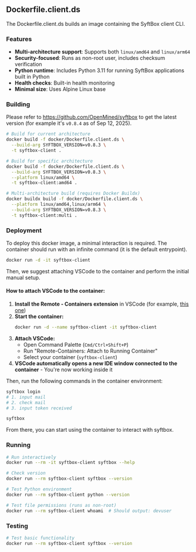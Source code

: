 ## Dockerfile.client.ds

The Dockerfile.client.ds builds an image containing the SyftBox client CLI.

### Features
- **Multi-architecture support**: Supports both `linux/amd64` and `linux/arm64`
- **Security-focused**: Runs as non-root user, includes checksum verification
- **Python runtime**: Includes Python 3.11 for running SyftBox applications built in Python
- **Health checks**: Built-in health monitoring
- **Minimal size**: Uses Alpine Linux base

### Building
Please refer to https://github.com/OpenMined/syftbox to get the latest version (for example it's `v0.8.4` as of Sep 12, 2025).
```bash
# Build for current architecture
docker build -f docker/Dockerfile.client.ds \
  --build-arg SYFTBOX_VERSION=v0.8.3 \
  -t syftbox-client .

# Build for specific architecture
docker build -f docker/Dockerfile.client.ds \
  --build-arg SYFTBOX_VERSION=v0.8.3 \
  --platform linux/amd64 \
  -t syftbox-client:amd64 .

# Multi-architecture build (requires Docker Buildx)
docker buildx build -f docker/Dockerfile.client.ds \
  --platform linux/amd64,linux/arm64 \
  --build-arg SYFTBOX_VERSION=v0.8.3 \
  -t syftbox-client:multi .
```
### Deployment

To deploy this docker image, a minimal interaction is required. The container should run with an infinite command (it is the default entrypoint).

```bash
docker run -d -it syftbox-client
```

Then, we suggest attaching VSCode to the container and perform the initial manual setup.

#### How to attach VSCode to the container:

1. **Install the Remote - Containers extension** in VSCode (for example, [this one](https://marketplace.visualstudio.com/items?itemName=ms-vscode-remote.remote-containers))
2. **Start the container:**
   ```bash
   docker run -d --name syftbox-client -it syftbox-client
   ```
3. **Attach VSCode:**
   - Open Command Palette (`Cmd/Ctrl+Shift+P`)
   - Run "Remote-Containers: Attach to Running Container"
   - Select your container (`syftbox-client`)
4. **VSCode automatically opens a new IDE window connected to the container** - You're now working inside it

Then, run the following commands in the container environment:

```bash
syftbox login
# 1. input mail
# 2. check mail
# 3. input token received

syftbox
```

From there, you can start using the container to interact with syftbox.

### Running

```bash
# Run interactively
docker run --rm -it syftbox-client syftbox --help

# Check version
docker run --rm syftbox-client syftbox --version

# Test Python environment
docker run --rm syftbox-client python --version

# Test file permissions (runs as non-root)
docker run --rm syftbox-client whoami  # Should output: devuser
```

### Testing

```bash
# Test basic functionality
docker run --rm syftbox-client syftbox --version
```